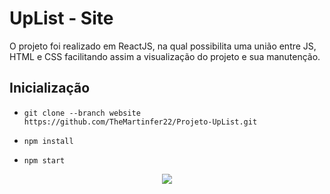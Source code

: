 # UpList - Site

O projeto foi realizado em ReactJS, na qual possibilita uma união entre JS, HTML e CSS facilitando assim a visualização do projeto e sua manutenção.

## Inicialização

- `git clone --branch website https://github.com/TheMartinfer22/Projeto-UpList.git`

- `npm install`

- `npm start`

<p align="center"> <img src="https://i.imgur.com/GkcOilV.png"/>
